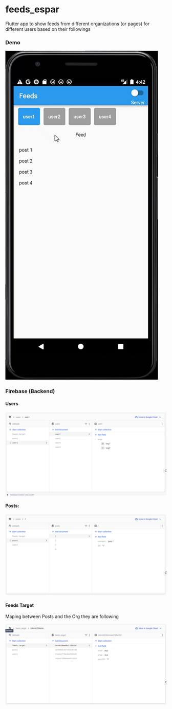 # feeds_espar

Flutter app to show feeds from different organizations (or pages) for different users based on their followings

### Demo

![](assets/demo.gif)

### Firebase (Backend)

#### Users

![](assets/users.png)

#### Posts:

![](assets/posts.png)

#### Feeds Target

Maping between Posts and the Org they are following

![](assets/target.png)
